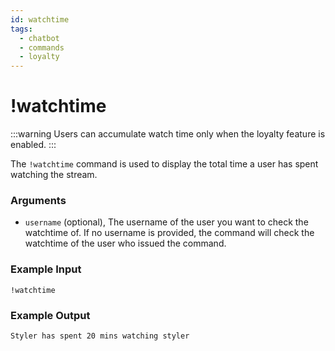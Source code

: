 ```yaml
---
id: watchtime
tags:
  - chatbot
  - commands
  - loyalty
---
```

# !watchtime

:::warning
Users can accumulate watch time only when the loyalty feature is enabled.
:::

The `!watchtime` command is used to display the total time a user has spent watching the stream.

### Arguments

- `username` (optional), The username of the user you want to check the watchtime of. If no username is provided, the command will check the watchtime of the user who issued the command.

### Example Input

```
!watchtime
```

### Example Output

```
Styler has spent 20 mins watching styler
```
